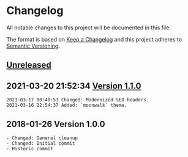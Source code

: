 # Changelog

All notable changes to this project will be documented in this file.

The format is based on [Keep a Changelog](http://keepachangelog.com/en/1.0.0/)
and this project adheres to [Semantic Versioning](http://semver.org/spec/v2.0.0.html).

## [Unreleased]

## 2021-03-20 21:52:34 [Version 1.1.0]

```
2021-03-17 00:40:53 Changed: Modernized SEO headers.
2021-03-16 22:54:37 Added: `moonwalk` theme.
```

## 2018-01-26 Version 1.0.0

```
- Changed: General cleanup
- Changed: Initial commit
- Historic commit
```

[Unreleased]: https://github.com/xyzzy/jsFlightSim/compare/v1.1.0...HEAD
[Version 1.1.0]: https://github.com/xyzzy/jsFlightSim/compare/v1.0.0...v1.1.0
